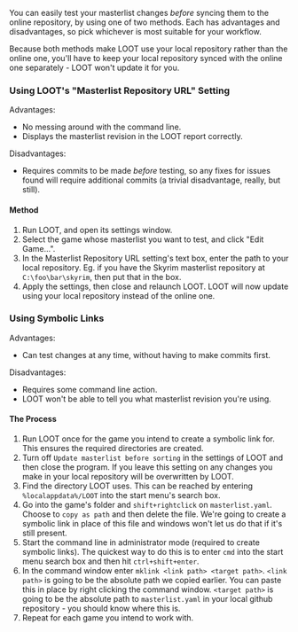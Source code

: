 You can easily test your masterlist changes *before* syncing them to the online repository, by using one of two methods. Each has advantages and disadvantages, so pick whichever is most suitable for your workflow.

Because both methods make LOOT use your local repository rather than the online one, you'll have to keep your local repository synced with the online one separately - LOOT won't update it for you.

### Using LOOT's "Masterlist Repository URL" Setting

Advantages:
* No messing around with the command line.
* Displays the masterlist revision in the LOOT report correctly.

Disadvantages:
* Requires commits to be made *before* testing, so any fixes for issues found will require additional commits (a trivial disadvantage, really, but still).

#### Method

1. Run LOOT, and open its settings window.
2. Select the game whose masterlist you want to test, and click "Edit Game...".
3. In the Masterlist Repository URL setting's text box, enter the path to your local repository. Eg. if you have the Skyrim masterlist repository at `C:\foo\bar\skyrim`, then put that in the box.
4. Apply the settings, then close and relaunch LOOT. LOOT will now update using your local repository instead of the online one.

### Using Symbolic Links

Advantages:
* Can test changes at any time, without having to make commits first.

Disadvantages:
* Requires some command line action.
* LOOT won't be able to tell you what masterlist revision you're using.

#### The Process

1. Run LOOT once for the game you intend to create a symbolic link for. This ensures the required directories are created.
2. Turn off `Update masterlist before sorting` in the settings of LOOT and then close the program. If you leave this setting on any changes you make in your local repository will be overwritten by LOOT.
3. Find the directory LOOT uses. This can be reached by entering `%localappdata%/LOOT` into the start menu's search box.
4. Go into the game's folder and `shift+rightclick` on `masterlist.yaml`. Choose to `copy as path` and then delete the file. We're going to create a symbolic link in place of this file and windows won't let us do that if it's still present.
5. Start the command line in administrator mode (required to create symbolic links). The quickest way to do this is to enter `cmd` into the start menu search box and then hit `ctrl+shift+enter`.
6. In the command window enter `mklink <link path> <target path>`. `<link path>` is going to be the absolute path we copied earlier. You can paste this in place by right clicking the command window. `<target path>` is going to be the absolute path to `masterlist.yaml` in your local github repository - you should know where this is.
7. Repeat for each game you intend to work with.